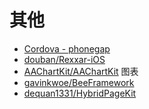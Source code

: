 # 其他

- [Cordova - phonegap](http://docs.phonegap.com/)
- [douban/Rexxar-iOS](https://github.com/douban/rexxar-ios)
- [AAChartKit/AAChartKit](https://github.com/AAChartModel/AAChartKit) 图表
- [gavinkwoe/BeeFramework](https://github.com/gavinkwoe/BeeFramework)
- [dequan1331/HybridPageKit](https://github.com/dequan1331/HybridPageKit)